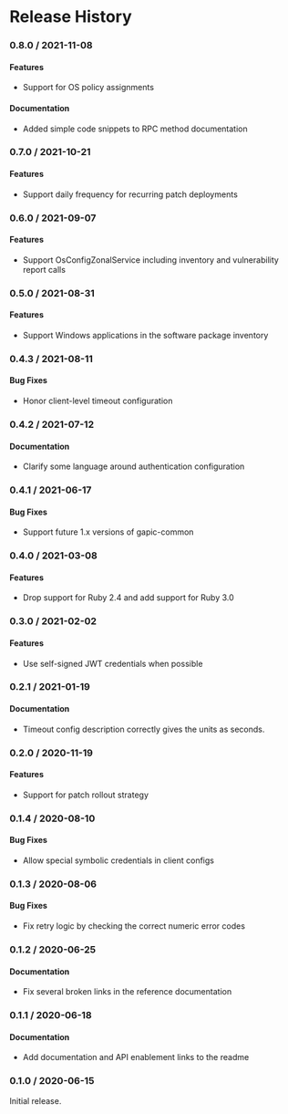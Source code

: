 # Release History

### 0.8.0 / 2021-11-08

#### Features

* Support for OS policy assignments

#### Documentation

* Added simple code snippets to RPC method documentation

### 0.7.0 / 2021-10-21

#### Features

* Support daily frequency for recurring patch deployments

### 0.6.0 / 2021-09-07

#### Features

* Support OsConfigZonalService including inventory and vulnerability report calls

### 0.5.0 / 2021-08-31

#### Features

* Support Windows applications in the software package inventory

### 0.4.3 / 2021-08-11

#### Bug Fixes

* Honor client-level timeout configuration

### 0.4.2 / 2021-07-12

#### Documentation

* Clarify some language around authentication configuration

### 0.4.1 / 2021-06-17

#### Bug Fixes

* Support future 1.x versions of gapic-common

### 0.4.0 / 2021-03-08

#### Features

* Drop support for Ruby 2.4 and add support for Ruby 3.0

### 0.3.0 / 2021-02-02

#### Features

* Use self-signed JWT credentials when possible

### 0.2.1 / 2021-01-19

#### Documentation

* Timeout config description correctly gives the units as seconds.

### 0.2.0 / 2020-11-19

#### Features

* Support for patch rollout strategy

### 0.1.4 / 2020-08-10

#### Bug Fixes

* Allow special symbolic credentials in client configs

### 0.1.3 / 2020-08-06

#### Bug Fixes

* Fix retry logic by checking the correct numeric error codes

### 0.1.2 / 2020-06-25

#### Documentation

* Fix several broken links in the reference documentation

### 0.1.1 / 2020-06-18

#### Documentation

* Add documentation and API enablement links to the readme

### 0.1.0 / 2020-06-15

Initial release.

